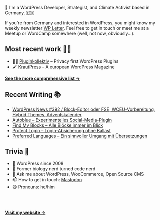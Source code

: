 👋 I'm a WordPress Developer, Strategist, and Climate Activist based in Germany. 🇪🇺

If you're from Germany and interested in WordPress, you might know my weekly newsletter [WP Letter](https://wpletter.de/). Feel free to get in touch or meet me at a Meetup or WordCamp somewhere (well, not now, obviously...).


## Most recent work 👷‍♂️

- 👨‍💻 [Pluginkollektiv](https://github.com/pluginkollektiv) – Privacy first WordPress Plugins
- 🖌️ [KrautPress](https://kraut.press) – A european WordPress Magazine

**[See the more comprehensive list &rarr;](https://simonkraft.com/what-i-do)**


## Recent Writing 📚

<!-- BLOG-POST-LIST:START -->
- [WordPress News #392 / Block-Editor oder FSE, WCEU-Vorbereitung, Hybrid Themes, Adventskalender](https://feed.kraut.press/link/14399/16914379/392)
- [Autoblue – Experimentelles Social-Media-Plugin](https://krautpress.de/2024/autoblue/)
- [Find My Blocks – Alle Blöcke immer im Blick](https://krautpress.de/2024/find-my-blocks/)
- [Protect Login – Login-Absicherung ohne Ballast](https://krautpress.de/2024/protect-login-login/)
- [Preferred Languages – Ein sinnvoller Umgang mit Übersetzungen](https://krautpress.de/2024/preferred-languages/)
<!-- BLOG-POST-LIST:END -->


## Trivia 🤪

- 👴 WordPress since 2008
- 🌱 Former biology nerd turned code nerd
- 💬 Ask me about WordPress, WooCommerce, Open Source CMS
- 📫 How to get in touch: [Mastodon](https://dewp.space/@simon)
- 😄 Pronouns: he/him

<br/><br/><br/>
**[Visit my website &rarr;](https://simonkraft.com/hi)**
